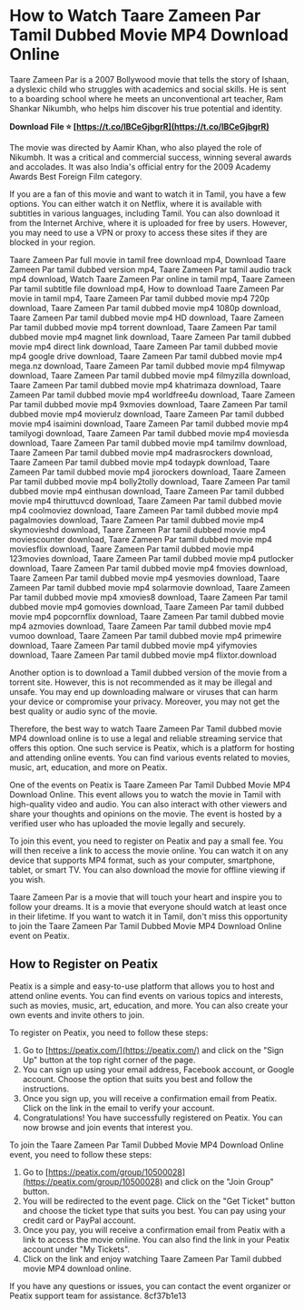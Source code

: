 # How to Watch Taare Zameen Par Tamil Dubbed Movie MP4 Download Online
 
Taare Zameen Par is a 2007 Bollywood movie that tells the story of Ishaan, a dyslexic child who struggles with academics and social skills. He is sent to a boarding school where he meets an unconventional art teacher, Ram Shankar Nikumbh, who helps him discover his true potential and identity.
 
**Download File ⭐ [https://t.co/lBCeGjbgrR](https://t.co/lBCeGjbgrR)**


 
The movie was directed by Aamir Khan, who also played the role of Nikumbh. It was a critical and commercial success, winning several awards and accolades. It was also India's official entry for the 2009 Academy Awards Best Foreign Film category.
 
If you are a fan of this movie and want to watch it in Tamil, you have a few options. You can either watch it on Netflix, where it is available with subtitles in various languages, including Tamil. You can also download it from the Internet Archive, where it is uploaded for free by users. However, you may need to use a VPN or proxy to access these sites if they are blocked in your region.
 
Taare Zameen Par full movie in tamil free download mp4,  Download Taare Zameen Par tamil dubbed version mp4,  Taare Zameen Par tamil audio track mp4 download,  Watch Taare Zameen Par online in tamil mp4,  Taare Zameen Par tamil subtitle file download mp4,  How to download Taare Zameen Par movie in tamil mp4,  Taare Zameen Par tamil dubbed movie mp4 720p download,  Taare Zameen Par tamil dubbed movie mp4 1080p download,  Taare Zameen Par tamil dubbed movie mp4 HD download,  Taare Zameen Par tamil dubbed movie mp4 torrent download,  Taare Zameen Par tamil dubbed movie mp4 magnet link download,  Taare Zameen Par tamil dubbed movie mp4 direct link download,  Taare Zameen Par tamil dubbed movie mp4 google drive download,  Taare Zameen Par tamil dubbed movie mp4 mega.nz download,  Taare Zameen Par tamil dubbed movie mp4 filmywap download,  Taare Zameen Par tamil dubbed movie mp4 filmyzilla download,  Taare Zameen Par tamil dubbed movie mp4 khatrimaza download,  Taare Zameen Par tamil dubbed movie mp4 worldfree4u download,  Taare Zameen Par tamil dubbed movie mp4 9xmovies download,  Taare Zameen Par tamil dubbed movie mp4 movierulz download,  Taare Zameen Par tamil dubbed movie mp4 isaimini download,  Taare Zameen Par tamil dubbed movie mp4 tamilyogi download,  Taare Zameen Par tamil dubbed movie mp4 moviesda download,  Taare Zameen Par tamil dubbed movie mp4 tamilmv download,  Taare Zameen Par tamil dubbed movie mp4 madrasrockers download,  Taare Zameen Par tamil dubbed movie mp4 todaypk download,  Taare Zameen Par tamil dubbed movie mp4 jiorockers download,  Taare Zameen Par tamil dubbed movie mp4 bolly2tolly download,  Taare Zameen Par tamil dubbed movie mp4 einthusan download,  Taare Zameen Par tamil dubbed movie mp4 thiruttuvcd download,  Taare Zameen Par tamil dubbed movie mp4 coolmoviez download,  Taare Zameen Par tamil dubbed movie mp4 pagalmovies download,  Taare Zameen Par tamil dubbed movie mp4 skymovieshd download,  Taare Zameen Par tamil dubbed movie mp4 moviescounter download,  Taare Zameen Par tamil dubbed movie mp4 moviesflix download,  Taare Zameen Par tamil dubbed movie mp4 123movies download,  Taare Zameen Par tamil dubbed movie mp4 putlocker download,  Taare Zameen Par tamil dubbed movie mp4 fmovies download,  Taare Zameen Par tamil dubbed movie mp4 yesmovies download,  Taare Zameen Par tamil dubbed movie mp4 solarmovie download,  Taare Zameen Par tamil dubbed movie mp4 xmovies8 download,  Taare Zameen Par tamil dubbed movie mp4 gomovies download,  Taare Zameen Par tamil dubbed movie mp4 popcornflix download,  Taare Zameen Par tamil dubbed movie mp4 azmovies download,  Taare Zameen Par tamil dubbed movie mp4 vumoo download,  Taare Zameen Par tamil dubbed movie mp4 primewire download,  Taare Zameen Par tamil dubbed movie mp4 yifymovies download,  Taare Zameen Par tamil dubbed movie mp4 flixtor.download
 
Another option is to download a Tamil dubbed version of the movie from a torrent site. However, this is not recommended as it may be illegal and unsafe. You may end up downloading malware or viruses that can harm your device or compromise your privacy. Moreover, you may not get the best quality or audio sync of the movie.
 
Therefore, the best way to watch Taare Zameen Par Tamil dubbed movie MP4 download online is to use a legal and reliable streaming service that offers this option. One such service is Peatix, which is a platform for hosting and attending online events. You can find various events related to movies, music, art, education, and more on Peatix.
 
One of the events on Peatix is Taare Zameen Par Tamil Dubbed Movie MP4 Download Online. This event allows you to watch the movie in Tamil with high-quality video and audio. You can also interact with other viewers and share your thoughts and opinions on the movie. The event is hosted by a verified user who has uploaded the movie legally and securely.
 
To join this event, you need to register on Peatix and pay a small fee. You will then receive a link to access the movie online. You can watch it on any device that supports MP4 format, such as your computer, smartphone, tablet, or smart TV. You can also download the movie for offline viewing if you wish.
 
Taare Zameen Par is a movie that will touch your heart and inspire you to follow your dreams. It is a movie that everyone should watch at least once in their lifetime. If you want to watch it in Tamil, don't miss this opportunity to join the Taare Zameen Par Tamil Dubbed Movie MP4 Download Online event on Peatix.
  
## How to Register on Peatix
 
Peatix is a simple and easy-to-use platform that allows you to host and attend online events. You can find events on various topics and interests, such as movies, music, art, education, and more. You can also create your own events and invite others to join.
 
To register on Peatix, you need to follow these steps:
 
1. Go to [https://peatix.com/](https://peatix.com/) and click on the "Sign Up" button at the top right corner of the page.
2. You can sign up using your email address, Facebook account, or Google account. Choose the option that suits you best and follow the instructions.
3. Once you sign up, you will receive a confirmation email from Peatix. Click on the link in the email to verify your account.
4. Congratulations! You have successfully registered on Peatix. You can now browse and join events that interest you.

To join the Taare Zameen Par Tamil Dubbed Movie MP4 Download Online event, you need to follow these steps:

1. Go to [https://peatix.com/group/10500028](https://peatix.com/group/10500028) and click on the "Join Group" button.
2. You will be redirected to the event page. Click on the "Get Ticket" button and choose the ticket type that suits you best. You can pay using your credit card or PayPal account.
3. Once you pay, you will receive a confirmation email from Peatix with a link to access the movie online. You can also find the link in your Peatix account under "My Tickets".
4. Click on the link and enjoy watching Taare Zameen Par Tamil dubbed movie MP4 download online.

If you have any questions or issues, you can contact the event organizer or Peatix support team for assistance.
 8cf37b1e13
 
